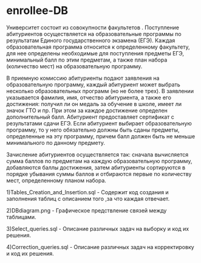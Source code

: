 # enrollee-DB
Университет состоит из совокупности факультетов . Поступление абитуриентов осуществляется на образовательные программы по результатам Единого государственного экзамена (ЕГЭ). Каждая образовательная программа относится к определенному факультету, для нее определены необходимые для поступления предметы ЕГЭ, минимальный балл по этим предметам, а также план набора (количество мест) на образовательную программу.

В приемную комиссию абитуриенты подают заявления на образовательную программу, каждый абитуриент может выбрать несколько образовательных программ (но не более трех). В заявлении указывается фамилия, имя, отчество абитуриента, а также его достижения: получил ли он медаль за обучение в школе, имеет ли значок ГТО и пр. При этом за каждое достижение определен дополнительный балл. Абитуриент предоставляет сертификат с результатами сдачи  ЕГЭ. Если абитуриент выбирает образовательную программу, то у него обязательно должны быть сданы предметы, определенные на эту программу, причем балл должен быть не меньше минимального по данному предмету.

Зачисление абитуриентов осуществляется так: сначала вычисляется сумма баллов по предметам на каждую образовательную программу, добавляются баллы достижения, затем абитуриенты сортируются в порядке убывания суммы баллов и отбираются первые по количеству мест, определенному планом набора.

1)Tables_Creation_and_Insertion.sql - Содержит код создания и заполнения таблиц с описанием того ,за что каждая отвечает.

2)DBdiagram.png - Графическое предствление связей между таблицами.

3)Select_queries.sql - Описание различных задач на выборку и код их решения. 

4)Correction_queries.sql - Описание различных задач на корректировку и код их решения.
